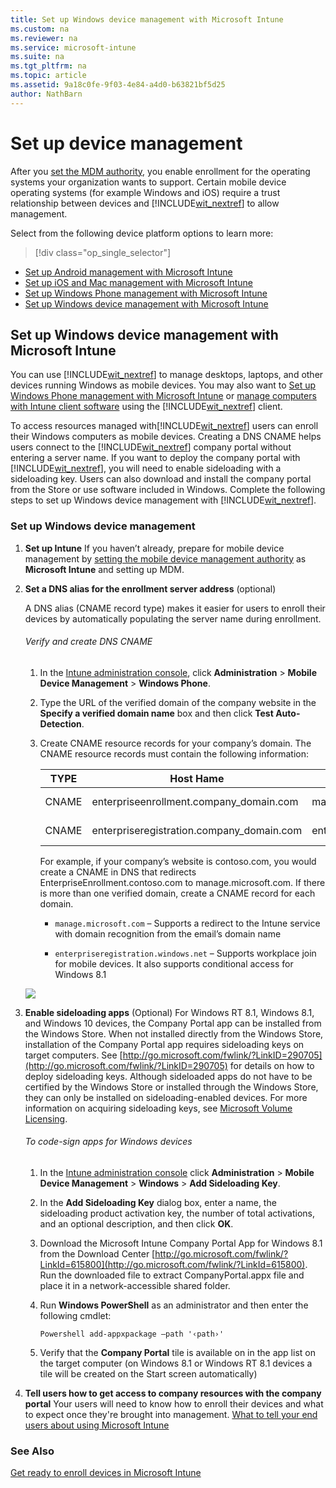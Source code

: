```yaml
---
title: Set up Windows device management with Microsoft Intune
ms.custom: na
ms.reviewer: na
ms.service: microsoft-intune
ms.suite: na
ms.tgt_pltfrm: na
ms.topic: article
ms.assetid: 9a18c0fe-9f03-4e84-a4d0-b63821bf5d25
author: NathBarn
---
```

# Set up device management
After you [set the MDM authority](set-mobile-device-management-authority-and-configure-microsoft-intune.md), you enable enrollment for the operating systems your organization wants to support. Certain mobile device operating systems (for example Windows and iOS) require a trust relationship between devices and [!INCLUDE[wit_nextref](../includes/wit_nextref_md.md)] to allow management.

Select from the following device platform options to learn more:

> [!div class="op_single_selector"]
- [Set up Android management with Microsoft Intune](set-up-android-management-with-microsoft-intune.md)
- [Set up iOS and Mac management with Microsoft Intune](set-up-ios-and-mac-management-with-microsoft-intune.md)
- [Set up Windows Phone management with Microsoft Intune](set-up-windows-phone-management-with-microsoft-intune.md)
- [Set up Windows device management with Microsoft Intune](set-up-windows-device-management-with-microsoft-intune.md)

## Set up Windows device management with Microsoft Intune
You can use  [!INCLUDE[wit_nextref](../includes/wit_nextref_md.md)] to manage desktops, laptops, and other devices running Windows as mobile devices. You may also want to [Set up Windows Phone management with Microsoft Intune](set-up-windows-phone-management-with-microsoft-intune.md) or [manage computers with Intune client software](http://technet.microsoft.com/library/dn646959.aspx) using the [!INCLUDE[wit_nextref](../includes/wit_nextref_md.md)] client.

To access resources managed with[!INCLUDE[wit_nextref](./includes/wit_nextref_md.md)] users can enroll their Windows computers as mobile devices.  Creating a DNS CNAME helps users connect to the [!INCLUDE[wit_nextref](./includes/wit_nextref_md.md)] company portal without entering a server name. If you want to deploy the company portal with [!INCLUDE[wit_nextref](./includes/wit_nextref_md.md)], you will need to enable sideloading with a sideloading key.   Users can also download and install the company portal from the Store or use software included in Windows. Complete the following steps to set up Windows device management with [!INCLUDE[wit_nextref](./includes/wit_nextref_md.md)].

### Set up Windows device management

1.  **Set up Intune**
    If you haven’t already, prepare for mobile device management by  [setting the mobile device management authority](https://technet.microsoft.com/library/mt346013.aspx) as **Microsoft Intune** and setting up MDM.

2.  **Set a DNS alias for the enrollment server address** (optional)

    A DNS alias (CNAME record type) makes it easier for users to enroll their devices by automatically populating the server name during enrollment.

    ###### Verify and create DNS CNAME

    1.  In the [Intune administration console](http://manage.microsoft.com), click **Administration** &gt; **Mobile Device Management** &gt; **Windows Phone**.

    2.  Type the URL of the verified domain of the company website in the **Specify a verified domain name** box and then click **Test Auto-Detection**.

    3.  Create CNAME resource records for your company’s domain. The CNAME resource records must contain the following information:

        |TYPE|Host Hame|Points to|TTL|
        |--------|-------------|-------------|-------|
        |CNAME|enterpriseenrollment.company_domain.com|manage.microsoft.com|1 Hour|
        |CNAME|enterpriseregistration.company_domain.com|enterpriseregistration.windows.net|1 Hour|
        For example, if your company’s website is contoso.com, you would create a CNAME in DNS that redirects EnterpriseEnrollment.contoso.com to manage.microsoft.com. If there is more than one verified domain, create a CNAME record for each domain.

        -   `manage.microsoft.com` – Supports a redirect to the Intune service with domain recognition from the email’s domain name

        -   `enterpriseregistration.windows.net` – Supports workplace join for mobile devices. It also supports conditional access for Windows 8.1

    ![](./media/Windows-Device-Enrollment.bmp)

3.  **Enable sideloading apps** (Optional)
    For Windows RT 8.1,  Windows 8.1, and  Windows 10 devices, the Company Portal app can be installed from the Windows Store. When not installed directly from the Windows Store, installation of the Company Portal app requires sideloading keys on target computers. See [http://go.microsoft.com/fwlink/?LinkID=290705](http://go.microsoft.com/fwlink/?LinkID=290705) for details on how to deploy sideloading keys. Although sideloaded apps do not have to be certified by the Windows Store or installed through the Windows Store, they can only be installed on sideloading-enabled devices. For more information on acquiring sideloading keys, see [Microsoft Volume Licensing](http://go.microsoft.com/fwlink/?LinkId=264711).

    ###### To code-sign apps for Windows devices

    1.  In the [Intune administration console](http://manage.microsoft.com) click **Administration** &gt; **Mobile Device Management** &gt; **Windows** &gt; **Add Sideloading Key**.

    2.  In the **Add Sideloading Key** dialog box, enter a name, the sideloading product activation key, the number of total activations, and an optional description, and then click **OK**.

    3.  Download the Microsoft Intune Company Portal App for Windows 8.1 from the Download Center [http://go.microsoft.com/fwlink/?LinkId=615800](http://go.microsoft.com/fwlink/?LinkId=615800). Run the downloaded file to extract CompanyPortal.appx file and place it in a network-accessible shared folder.

    4.  Run **Windows PowerShell** as an administrator and then enter the following cmdlet:

        ```
        Powershell add-appxpackage –path '‹path›'
        ```

    5.  Verify that the **Company Portal** tile is available on in the app list on the target computer (on Windows 8.1 or Windows RT 8.1 devices a tile will be created on the Start screen automatically)

4.  **Tell users how to get access to company resources with the company portal**
    Your users will need to know how to enroll their devices and what to expect once they're brought into management. [What to tell your end users about using Microsoft Intune](what-to-tell-your-end-users-about-using-microsoft-intune.md)

### See Also
[Get ready to enroll devices in Microsoft Intune](get-ready-to-enroll-devices-in-microsoft-intune.md)
